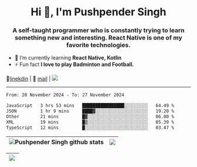 <h1 align="center">Hi 👋, I'm Pushpender Singh</h1>
<h3 align="center">A self-taught programmer who is constantly trying to learn something new and interesting. React Native is one of my favorite technologies.</h3>

- 🌱 I’m currently learning **React Native, Kotlin**
- ⚡ Fun fact **I love to play Badminton and Football.**

👔[linekdin](https://www.linkedin.com/in/pushpender-singh-240061202/) | 📧 [mail](mailto:pushpendersingh694@gmail.com) | 
<a href="https://github.com/pushpender-singh-ap/pushpender-singh-ap">
    <img src="https://komarev.com/ghpvc/?username=pushpender-singh-ap&style=for-the-badge">
</a>


---

<!--START_SECTION:waka-->

```txt
From: 20 November 2024 - To: 27 November 2024

JavaScript   3 hrs 53 mins   ████████████████░░░░░░░░░   64.49 %
JSON         1 hr 9 mins     ████▓░░░░░░░░░░░░░░░░░░░░   19.20 %
Other        21 mins         █▓░░░░░░░░░░░░░░░░░░░░░░░   06.00 %
XML          19 mins         █▒░░░░░░░░░░░░░░░░░░░░░░░   05.39 %
TypeScript   12 mins         █░░░░░░░░░░░░░░░░░░░░░░░░   03.47 %
```

<!--END_SECTION:waka-->


| <a><img align="center" src="https://github-readme-stats-iota-ecru-15.vercel.app/api?username=pushpender-singh-ap&show_icons=true&include_all_commits=true&theme=buefy&hide_border=true" alt="Pushpender Singh github stats" /></a> | <a><img align="center" src="https://github-readme-stats-iota-ecru-15.vercel.app/api/top-langs/?username=pushpender-singh-ap&layout=compact&theme=buefy&hide_border=true" /></a> |
| ------------- | ------------- |

| <a> <img align="left" src="https://github-readme-streak-stats.herokuapp.com/?user=pushpender-singh-ap" /></br> </a> |
| ------------- |
